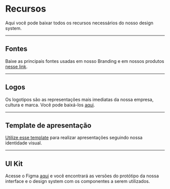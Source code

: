 # Recursos

Aqui você pode baixar todos os recursos necessários do nosso design system.

<hr>

## Fontes

Baixe as principais fontes usadas em nosso Branding e em nossos produtos [nesse link](https://drive.google.com/drive/folders/1pKd1qcHQFIsxONVP6-YKgKTSC-TA996u).

<hr>

## Logos

Os logotipos são as representações mais imediatas da nossa empresa, cultura e marca. Você pode baixá-los [aqui](https://drive.google.com/drive/folders/1VEE7xRgfN7pFZLKjMUL8B471DT-AOfGI).

<hr>

## Template de apresentação

[Utilize esse template](https://docs.google.com/presentation/d/14xMlZUWUVwZ25WrzM0vBaNOOc0R4oaFUZMma9ncjaZo/edit?usp=sharing) para realizar apresentações seguindo nossa identidade visual.

<hr>

## UI Kit

Acesse o Figma [aqui](https://www.figma.com/proto/Nmq3X58lbHw5pUdRfM24wB/Index?node-id=0%3A34&starting-point-node-id=0%3A34) e você encontrará as versões do protótipo da nossa interface e o design system com os componentes a serem utilizados.
